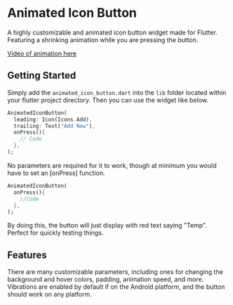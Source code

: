 # Animated Icon Button
A highly customizable and animated icon button widget made for Flutter. Featuring a shrinking animation while you are pressing the button.


[Video of animation here](https://youtu.be/ChOEYd7uwws?si=TwWAOyFo88WfGCP9)

## Getting Started
Simply add the `animated_icon_button.dart` into the `lib` folder located within your flutter project directory. Then you can use the widget like below.
```dart
AnimatedIconButton(
  leading: Icon(Icons.Add),
  trailing: Text("Add New"),
  onPress(){
    // Code
  },
);
```

No parameters are required for it to work, though at minimum you would have to set an [onPress] function.

```dart
AnimatedIconButton(
  onPress(){
    //Code
  },
);
```
By doing this, the button will just display with red text saying "Temp". Perfect for quickly testing things.

## Features
There are many customizable parameters, including ones for changing the background and hover colors, padding, animation speed, and more. Vibrations are enabled by default if on the Android platform, and the button should work on any platform.
